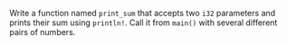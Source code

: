 Write a function named `print_sum` that accepts two `i32` parameters and prints their sum using `println!`. Call it from `main()` with several different pairs of numbers.
